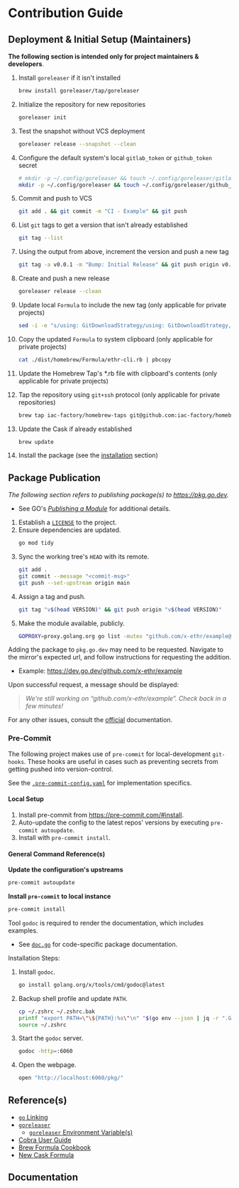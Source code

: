 # Contribution Guide

## Deployment & Initial Setup (Maintainers)

**The following section is intended only for project maintainers & developers**.

1. Install `goreleaser` if it isn't installed

    ```bash
    brew install goreleaser/tap/goreleaser
    ```

2. Initialize the repository for new repositories

    ```bash
    goreleaser init
    ```

3. Test the snapshot without VCS deployment

    ```bash
    goreleaser release --snapshot --clean
    ```

4. Configure the default system's local `gitlab_token` or `github_token` secret

    ```bash
    # mkdir -p ~/.config/goreleaser && touch ~/.config/goreleaser/gitlab_token
    mkdir -p ~/.config/goreleaser && touch ~/.config/goreleaser/github_token
    ```

5. Commit and push to VCS

    ```bash
    git add . && git commit -m "CI - Example" && git push
    ```

6. List `git` tags to get a version that isn't already established

    ```bash
    git tag --list
    ```

7. Using the output from above, increment the version and push a new tag

    ```bash
    git tag -a v0.0.1 -m "Bump: Initial Release" && git push origin v0.0.1
    ```

8. Create and push a new release

    ```bash
    goreleaser release --clean
    ```

9. Update local `Formula` to include the new tag (only applicable for private projects)

    ```bash
    sed -i -e "s/using: GitDownloadStrategy/using: GitDownloadStrategy, tag: \"$(git tag --points-at HEAD)\"/g" ./dist/homebrew/Formula/ethr-cli.rb
    ```

10. Copy the updated `Formula` to system clipboard (only applicable for private projects)

     ```bash
     cat ./dist/homebrew/Formula/ethr-cli.rb | pbcopy
     ```

11. Update the Homebrew Tap's *.rb file with clipboard's contents (only applicable for private projects)

12. Tap the repository using `git+ssh` protocol (only applicable for private repositories)

     ```bash
     brew tap iac-factory/homebrew-taps git@github.com:iac-factory/homebrew-taps
     ```

13. Update the Cask if already established

     ```bash
     brew update
     ```

14. Install the package (see the [installation](#installing) section)

## Package Publication

_The following section refers to publishing package(s) to https://pkg.go.dev._

- See GO's [*Publishing a Module*](https://go.dev/doc/modules/publishing) for additional details.

1. Establish a [`LICENSE`](https://spdx.org/licenses/) to the project.
2. Ensure dependencies are updated.
    ```bash
    go mod tidy
    ```
3. Sync the working tree's `HEAD` with its remote.
    ```bash
    git add .
    git commit --message "<commit-msg>"
    git push --set-upstream origin main
    ```
4. Assign a tag and push.
    ```bash
    git tag "v$(head VERSION)" && git push origin "v$(head VERSION)"
    ```
5. Make the module available, publicly.
    ```bash
    GOPROXY=proxy.golang.org go list -mutex "github.com/x-ethr/example@v$(head VERSION)"
    ```

Adding the package to `pkg.go.dev` may need to be requested. Navigate to the mirror's expected url, and follow
instructions for requesting the addition.

- Example: https://dev.go.dev/github.com/x-ethr/example

Upon successful request, a message should be displayed:

> _We're still working on “github.com/x-ethr/example”. Check back in a few minutes!_

For any other issues, consult the [official](https://pkg.go.dev/about#adding-a-package) documentation.

### Pre-Commit

The following project makes use of `pre-commit` for local-development `git-hooks`. These hooks are useful
in cases such as preventing secrets from getting pushed into version-control.

See the [`.pre-commit-config.yaml`](.pre-commit-config.yaml) for implementation specifics.

#### Local Setup

1. Install pre-commit from https://pre-commit.com/#install.
2. Auto-update the config to the latest repos' versions by executing `pre-commit autoupdate`.
3. Install with `pre-commit install`.

#### General Command Reference(s)

**Update the configuration's upstreams**

```bash
pre-commit autoupdate
```

**Install `pre-commit` to local instance**

```bash
pre-commit install
```

Tool `godoc` is required to render the documentation, which includes examples.

- See [`doc.go`](./doc.go) for code-specific package documentation.

Installation Steps:

1. Install `godoc`.
    ```bash
    go install golang.org/x/tools/cmd/godoc@latest
    ```
1. Backup shell profile and update `PATH`.
    ```bash
    cp ~/.zshrc ~/.zshrc.bak
    printf "export PATH=\"\${PATH}:%s\"\n" "$(go env --json | jq -r ".GOPATH")/bin" >> ~/.zshrc
    source ~/.zshrc
    ```
1. Start the `godoc` server.
    ```bash
    godoc -http=:6060
    ```
1. Open the webpage.
    ```bash
    open "http://localhost:6060/pkg/"
    ```

## Reference(s)

- [`go` Linking](https://www.digitalocean.com/community/tutorials/using-ldflags-to-set-version-information-for-go-applications?utm_source=reddit&utm_medium=social&utm_campaign=do-ldflags)
- [`goreleaser`](https://goreleaser.com/install/)
    - [`goreleaser` Environment Variable(s)](https://goreleaser.com/customization/env/)
- [Cobra User Guide](https://github.com/spf13/cobra/blob/main/site/content/user_guide.md)
- [Brew Formula Cookbook](https://github.com/Homebrew/brew/blob/master/docs/Formula-Cookbook.md)
- [New Cask Formula](https://github.com/Homebrew/homebrew-cask)

## Documentation
